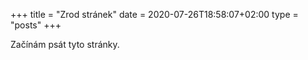 +++
title = "Zrod stránek"
date = 2020-07-26T18:58:07+02:00
type = "posts"
+++

Začínám psát tyto stránky.

